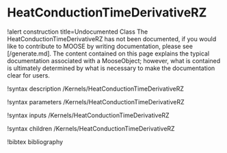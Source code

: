 <!-- MOOSE Documentation Stub: Remove this when content is added. -->

# HeatConductionTimeDerivativeRZ

!alert construction title=Undocumented Class
The HeatConductionTimeDerivativeRZ has not been documented, if you would like to contribute to MOOSE by
writing documentation, please see [/generate.md]. The content contained on this page explains
the typical documentation associated with a MooseObject; however, what is contained is ultimately
determined by what is necessary to make the documentation clear for users.

!syntax description /Kernels/HeatConductionTimeDerivativeRZ

!syntax parameters /Kernels/HeatConductionTimeDerivativeRZ

!syntax inputs /Kernels/HeatConductionTimeDerivativeRZ

!syntax children /Kernels/HeatConductionTimeDerivativeRZ

!bibtex bibliography
